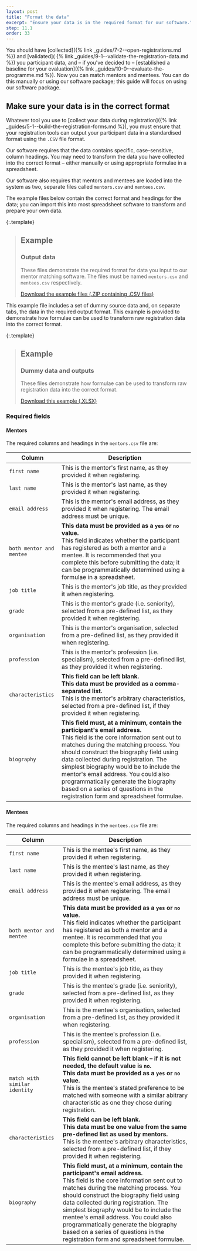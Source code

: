 ```yaml
---
layout: post
title: "Format the data"
excerpt: "Ensure your data is in the required format for our software."
step: 11.1
order: 33
---
```


You should have [collected]({% link _guides/7-2--open-registrations.md %}) and [validated]( {% link _guides/9-1--validate-the-registration-data.md %}) you participant data, and – if you've decided to – [established a baseline for your evaluation]({% link _guides/10-0--evaluate-the-programme.md %}). Now you can match mentors and mentees. You can do this manually or using our software package; this guide will focus on using our software package.

## Make sure your data is in the correct format

Whatever tool you use to [collect your data during registration]({% link _guides/5-1--build-the-registration-forms.md %}), you must ensure that your registration tools can output your participant data in a standardised format using the `.CSV` file format.

Our software requires that the data contains specific, case-sensitive, column headings. You may need to transform the data you have collected into the correct format – either manually or using appropriate formulae in a spreadsheet.

Our software also requires that mentors and mentees are loaded into the system as two, separate files called `mentors.csv` and `mentees.csv`.

The example files below contain the correct format and headings for the data; you can import this into most spreadsheet software to transform and prepare your own data.

{:.template}
> ## Example
> ### Output data
> 
> These files demonstrate the required format for data you input to our mentor matching software. The files must be named `mentors.csv` and `mentees.csv` respectively.
> 
> <a href="/documents/example-output-data.zip" title="Download an example data files" class="button button--no-margin">Download the example files (.ZIP containing .CSV files)</a>

This example file includes a set of dummy source data and, on separate tabs, the data in the required output format. This example is provided to demonstrate how formulae can be used to transform raw registration data into the correct format.

{:.template}
> ## Example
> ### Dummy data and outputs
> 
> These files demonstrate how formulae can be used to transform raw registration data into the correct format.
> 
> <a href="/documents/dummy-data-and-outputs.xlsx" title="Download the spreadsheet with dummy data and working formulae" class="button button--no-margin">Download this example (.XLSX)</a>

### Required fields

#### Mentors

The required columns and headings in the `mentors.csv` file are:

| Column         | Description                                 |
|----------------|---------------------------------------------|
| `first name`   | This is the mentor's first name, as they provided it when registering. |
| `last name`    | This is the mentor's last name, as they provided it when registering. |
| `email address`| This is the mentor's email address, as they provided it when registering. The email address must be unique. |
| `both mentor and mentee` | **This data must be provided as a `yes` or `no` value.** <br> This field indicates whether the participant has registered as both a mentor and a mentee. It is recommended that you complete this before submitting the data; it can be programmatically determined using a formulae in a spreadsheet. |
| `job title`   | This is the mentor's job title, as they provided it when registering. |
| `grade`   |  This is the mentor's grade (i.e. seniority), selected from a pre-defined list, as they provided it when registering. |
| `organisation`   |  This is the mentor's organisation, selected from a pre-defined list, as they provided it when registering. |
| `profession`   |  This is the mentor's profession (i.e. specialism), selected from a pre-defined list, as they provided it when registering. |
| `characteristics`   | **This field can be left blank.** <br> **This data must be provided as a comma-separated list.** <br>This is the mentor's arbitrary characteristics, selected from a pre-defined list, if they provided it when registering. |
| `biography`   |  **This field must, at a minimum, contain the participant's email address.** <br> This field is the core information sent out to matches during the matching process. You should construct the biography field using data collected during registration. The simplest biography would be to include the mentor's email address. You could also programmatically generate the biography based on a series of questions in the registration form and spreadsheet formulae. |

#### Mentees

The required columns and headings in the `mentees.csv` file are:

| Column         | Description                                 |
|----------------|---------------------------------------------|
| `first name`   | This is the mentee's first name, as they provided it when registering. |
| `last name`    | This is the mentee's last name, as they provided it when registering. |
| `email address`| This is the mentee's email address, as they provided it when registering. The email address must be unique. |
| `both mentor and mentee` | **This data must be provided as a `yes` or `no` value.** <br> This field indicates whether the participant has registered as both a mentor and a mentee. It is recommended that you complete this before submitting the data; it can be programmatically determined using a formulae in a spreadsheet. |
| `job title`   | This is the mentee's job title, as they provided it when registering. |
| `grade`   |  This is the mentee's grade (i.e. seniority), selected from a pre-defined list, as they provided it when registering. |
| `organisation`   |  This is the mentee's organisation, selected from a pre-defined list, as they provided it when registering. |
| `profession`   |  This is the mentee's profession (i.e. specialism), selected from a pre-defined list, as they provided it when registering. |
| `match with similar identity`   |  **This field cannot be left blank – if it is not needed, the default value is `no`.** <br> **This data must be provided as a `yes` or `no` value.** <br> This is the mentee's stated preference to be matched with someone with a similar abitrary characteristic as one they chose during registration. |
| `characteristics`   | **This field can be left blank.** <br> **This data must be one value from the same pre-defined list as used by mentors.** <br> This is the mentee's arbitrary characteristics, selected from a pre-defined list, if they provided it when registering. |
| `biography`   |  **This field must, at a minimum, contain the participant's email address.** <br> This field is the core information sent out to matches during the matching process. You should construct the biography field using data collected during registration. The simplest biography would be to include the mentee's email address. You could also programmatically generate the biography based on a series of questions in the registration form and spreadsheet formulae. |